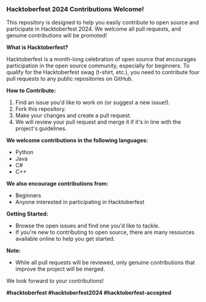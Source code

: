 ### Hacktoberfest 2024 Contributions Welcome!

This repository is designed to help you easily contribute to open source and participate in Hacktoberfest 2024. We welcome all pull requests, and genuine contributions will be promoted!

**What is Hacktoberfest?**

Hacktoberfest is a month-long celebration of open source that encourages participation in the open source community, especially for beginners. To qualify for the Hacktoberfest swag (t-shirt, etc.), you need to contribute four pull requests to any public repositories on GitHub.

**How to Contribute:**

1. Find an issue you'd like to work on (or suggest a new issue!).
2. Fork this repository.
3. Make your changes and create a pull request.
4. We will review your pull request and merge it if it's in line with the project's guidelines.

**We welcome contributions in the following languages:**

* Python
* Java
* C#
* C++

**We also encourage contributions from:**

* Beginners
* Anyone interested in participating in Hacktoberfest

**Getting Started:**

* Browse the open issues and find one you'd like to tackle.
* If you're new to contributing to open source, there are many resources available online to help you get started.

**Note:**

* While all pull requests will be reviewed, only genuine contributions that improve the project will be merged.

We look forward to your contributions!

**#hacktoberfest #hacktoberfest2024 #hacktoberfest-accepted**
